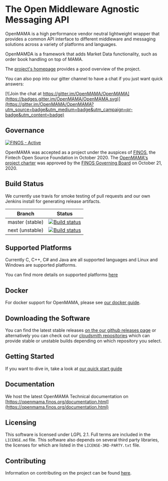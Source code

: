 The Open Middleware Agnostic Messaging API
================================================================================

OpenMAMA is a high performance vendor neutral lightweight wrapper that provides a common API interface
to different middleware and messaging solutions across a variety of platforms and languages.

OpenMAMDA is a framework that adds Market Data functionality, such as order book handling on top of MAMA.

The [project's homepage](https://openmama.finos.org) provides a good overview of the project.

You can also pop into our gitter channel to have a chat if you just want quick answers:

[![Join the chat at https://gitter.im/OpenMAMA/OpenMAMA](https://badges.gitter.im/OpenMAMA/OpenMAMA.svg)](https://gitter.im/OpenMAMA/OpenMAMA?utm_source=badge&utm_medium=badge&utm_campaign=pr-badge&utm_content=badge)

## Governance
[![FINOS - Active](https://cdn.jsdelivr.net/gh/finos/contrib-toolbox@master/images/badge-active.svg)](https://finosfoundation.atlassian.net/wiki/display/FINOS/Active)

OpenMAMA was accepted as a project under the auspices of [FINOS](finos.org), the Fintech Open Source Foundation in October 2020. The [OpenMAMA's project charter](https://github.com/finos/OpenMAMA/raw/next/OpenMAMA%20Technical%20Charter%202020-10-01.pdf) was approved by the [FINOS Governing Board](https://www.finos.org/governing-board) on October 21, 2020.

Build Status
--------------------------------------------------------------------------------

We currently use travis for smoke testing of pull requests and our own Jenkins install for generating release artifacts.

| Branch          | Status      |
|-----------------|---------------|
| master (stable) |[![Build status](https://ci.appveyor.com/api/projects/status/4xo7i60r36vaeigi/branch/master?svg=true)](https://ci.appveyor.com/project/finos/openmama/branch/master)|
| next (unstable) |[![Build status](https://ci.appveyor.com/api/projects/status/4xo7i60r36vaeigi/branch/next?svg=true)](https://ci.appveyor.com/project/finos/openmama/branch/next)|

Supported Platforms
--------------------------------------------------------------------------------
Currently C, C++, C# and Java are all supported languages and Linux and Windows are supported platforms.

You can find more details on supported platforms [here](https://openmama.finos.org/openmama_supported_platforms.html)

Docker
--------------------------------------------------------------------------------
For docker support for OpenMAMA, please see [our docker guide](docker/README.md).

Downloading the Software
--------------------------------------------------------------------------------
You can find the latest stable releases [on the our github releases page](https://github.com/finos/OpenMAMA/releases)
or alternatively you can check out our
[cloudsmith repositories](https://cloudsmith.io/~openmama/repos/openmama/setup/)
which can provide stable or unstable builds depending on which repository you select.

Getting Started
--------------------------------------------------------------------------------
If you want to dive in, take a look at [our quick start guide](https://openmama.finos.org/quickstart.html)

Documentation
--------------------------------------------------------------------------------
We host the latest OpenMAMA Technical documentation on [https://openmama.finos.org/documentation.html](https://openmama.finos.org/documentation.html)

Licensing
--------------------------------------------------------------------------------
This software is licensed under LGPL 2.1. Full terms are included in the `LICENSE.md` file. This software also
depends on several third party libraries, the licenses for which are listed in the `LICENSE-3RD-PARTY.txt` file.

Contributing
--------------------------------------------------------------------------------
Information on contributing on the project can be found [here](https://openmama.finos.org/openmama_submission_process.html).

